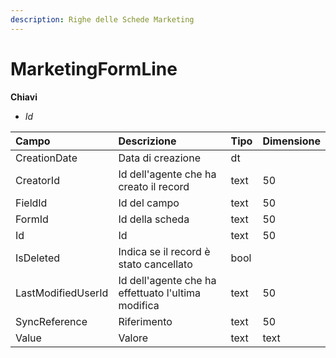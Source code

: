 ```yaml
---
description: Righe delle Schede Marketing
---
```

# MarketingFormLine

**Chiavi**

- *Id*

| Campo | Descrizione | Tipo | Dimensione | 
| :--- | :--- | :--- | :--- |
| CreationDate | Data di creazione | dt |  |
| CreatorId | Id dell'agente che ha creato il record | text | 50 |
| FieldId | Id del campo | text | 50 |
| FormId | Id della scheda | text | 50 |
| Id | Id | text | 50 |
| IsDeleted | Indica se il record è stato cancellato | bool |  |
| LastModifiedUserId | Id dell'agente che ha effettuato l'ultima modifica | text | 50 |
| SyncReference | Riferimento | text | 50 |
| Value | Valore | text | text |



